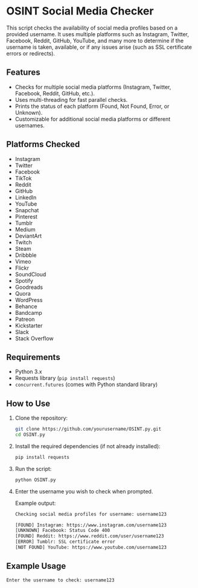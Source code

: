 # OSINT Social Media Checker

This script checks the availability of social media profiles based on a provided username. It uses multiple platforms such as Instagram, Twitter, Facebook, Reddit, GitHub, YouTube, and many more to determine if the username is taken, available, or if any issues arise (such as SSL certificate errors or redirects).

## Features

- Checks for multiple social media platforms (Instagram, Twitter, Facebook, Reddit, GitHub, etc.).
- Uses multi-threading for fast parallel checks.
- Prints the status of each platform (Found, Not Found, Error, or Unknown).
- Customizable for additional social media platforms or different usernames.

## Platforms Checked

- Instagram
- Twitter
- Facebook
- TikTok
- Reddit
- GitHub
- LinkedIn
- YouTube
- Snapchat
- Pinterest
- Tumblr
- Medium
- DeviantArt
- Twitch
- Steam
- Dribbble
- Vimeo
- Flickr
- SoundCloud
- Spotify
- Goodreads
- Quora
- WordPress
- Behance
- Bandcamp
- Patreon
- Kickstarter
- Slack
- Stack Overflow

## Requirements

- Python 3.x
- Requests library (`pip install requests`)
- `concurrent.futures` (comes with Python standard library)

## How to Use

1. Clone the repository:
    ```bash
    git clone https://github.com/yourusername/OSINT.py.git
    cd OSINT.py
    ```

2. Install the required dependencies (if not already installed):
    ```bash
    pip install requests
    ```

3. Run the script:
    ```bash
    python OSINT.py
    ```

4. Enter the username you wish to check when prompted.

    Example output:
    ```bash
    Checking social media profiles for username: username123

    [FOUND] Instagram: https://www.instagram.com/username123
    [UNKNOWN] Facebook: Status Code 400
    [FOUND] Reddit: https://www.reddit.com/user/username123
    [ERROR] Tumblr: SSL certificate error
    [NOT FOUND] YouTube: https://www.youtube.com/username123
    ```

## Example Usage

```bash
Enter the username to check: username123
